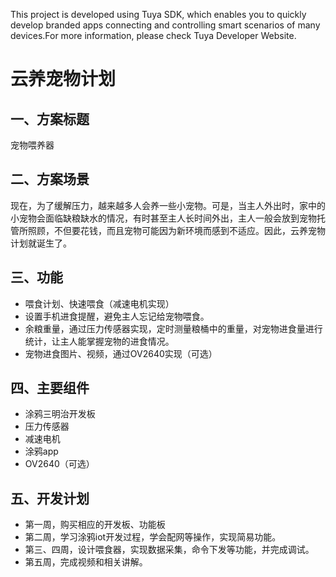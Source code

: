 This project is developed using Tuya SDK, which enables you to quickly develop branded apps connecting and controlling smart scenarios of many devices.For more information, please check Tuya Developer Website.
# 云养宠物计划
## 一、方案标题
宠物喂养器
## 二、方案场景
现在，为了缓解压力，越来越多人会养一些小宠物。可是，当主人外出时，家中的小宠物会面临缺粮缺水的情况，有时甚至主人长时间外出，主人一般会放到宠物托管所照顾，不但要花钱，而且宠物可能因为新环境而感到不适应。因此，云养宠物计划就诞生了。
## 三、功能
 - 喂食计划、快速喂食（减速电机实现）
 - 设置手机进食提醒，避免主人忘记给宠物喂食。
 - 余粮重量，通过压力传感器实现，定时测量粮桶中的重量，对宠物进食量进行统计，让主人能掌握宠物的进食情况。
 - 宠物进食图片、视频，通过OV2640实现（可选）
## 四、主要组件
 - 涂鸦三明治开发板
 - 压力传感器
 - 减速电机
 - 涂鸦app
 - OV2640（可选）
## 五、开发计划
 - 第一周，购买相应的开发板、功能板
 - 第二周，学习涂鸦iot开发过程，学会配网等操作，实现简易功能。
 - 第三、四周，设计喂食器，实现数据采集，命令下发等功能，并完成调试。
 - 第五周，完成视频和相关讲解。

